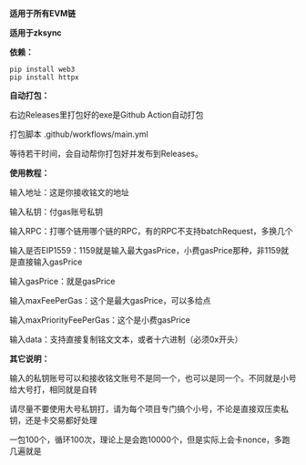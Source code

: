 **适用于所有EVM链**

**适用于zksync**



**依赖：**

```
pip install web3
pip install httpx
```




**自动打包：**

右边Releases里打包好的exe是Github Action自动打包


打包脚本 .github/workflows/main.yml

等待若干时间，会自动帮你打包好并发布到Releases。




**使用教程：** 

输入地址：这是你接收铭文的地址

输入私钥：付gas账号私钥

输入RPC：打哪个链用哪个链的RPC，有的RPC不支持batchRequest，多换几个

输入是否EIP1559：1159就是输入最大gasPrice，小费gasPrice那种，非1159就是直接输入gasPrice

输入gasPrice：就是gasPrice

输入maxFeePerGas：这个是最大gasPrice，可以多给点

输入maxPriorityFeePerGas：这个是小费gasPrice

输入data：支持直接复制铭文文本，或者十六进制（必须0x开头）





**其它说明：**

输入的私钥账号可以和接收铭文账号不是同一个，也可以是同一个。不同就是小号给大号打，相同就是自转

请尽量不要使用大号私钥打，请为每个项目专门搞个小号，不论是直接双压卖私钥，还是卡交易都好处理

一包100个，循环100次，理论上是会跑10000个，但是实际上会卡nonce，多跑几遍就是
